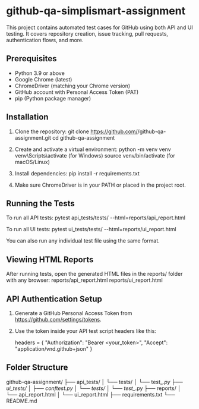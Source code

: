 # github-qa-simplismart-assignment

This project contains automated test cases for GitHub using both API and UI testing. It covers repository creation, issue tracking, pull requests, authentication flows, and more.

## Prerequisites

- Python 3.9 or above
- Google Chrome (latest)
- ChromeDriver (matching your Chrome version)
- GitHub account with Personal Access Token (PAT)
- pip (Python package manager)

## Installation

1. Clone the repository:
   git clone https://github.com/<your-username>/github-qa-assignment.git
   cd github-qa-assignment

2. Create and activate a virtual environment:
   python -m venv venv
   venv\Scripts\activate       (for Windows)
   source venv/bin/activate    (for macOS/Linux)

3. Install dependencies:
   pip install -r requirements.txt

4. Make sure ChromeDriver is in your PATH or placed in the project root.

## Running the Tests

To run all API tests:
   pytest api_tests/tests/ --html=reports/api_report.html

To run all UI tests:
   pytest ui_tests/tests/ --html=reports/ui_report.html

You can also run any individual test file using the same format.

## Viewing HTML Reports

After running tests, open the generated HTML files in the reports/ folder with any browser:
   reports/api_report.html
   reports/ui_report.html

## API Authentication Setup

1. Generate a GitHub Personal Access Token from https://github.com/settings/tokens.
2. Use the token inside your API test script headers like this:

   headers = {
       "Authorization": "Bearer <your_token>",
       "Accept": "application/vnd.github+json"
   }

## Folder Structure

github-qa-assignment/
├── api_tests/
│   └── tests/
│       └── test_*.py
├── ui_tests/
│   ├── conftest.py
│   └── tests/
│       └── test_*.py
├── reports/
│   └── api_report.html
│   └── ui_report.html
├── requirements.txt
└── README.md
